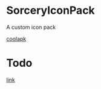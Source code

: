 # SorceryIconPack
A custom icon pack

[coolapk](http://www.coolapk.com/apk/com.sorcerer.sorcery.iconpack)

# Todo
[link](https://github.com/sorcererXW/SorceryIconPack/blob/master/Plan.md)
